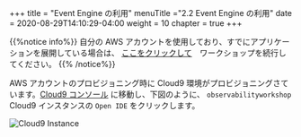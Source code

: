 +++
title = "Event Engine の利用"
menuTitle ="2.2 Event Engine の利用"
date = 2020-08-29T14:10:29-04:00
weight = 10
chapter = true
+++

{{%notice info%}}
自分の AWS アカウントを使用しており、すでにアプリケーションを展開している場合は、 [ここをクリックして](_using_the_app.html)　ワークショップを続行してください。
{{% /notice%}}

AWS アカウントのプロビジョニング時に Cloud9 環境がプロビジョニングさています。[Cloud9 コンソール](https://console.aws.amazon.com/cloud9/home#) に移動し、下図のように、 `observabilityworkshop` Cloud9 インスタンスの `Open IDE` をクリックします。

![Cloud9 Instance](/images/c9-openIDE.png?classes=shadow)